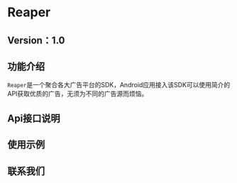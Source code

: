# Reaper

## Version：1.0

## 功能介绍
`Reaper`是一个聚合各大广告平台的SDK，Android应用接入该SDK可以使用简介的API获取优质的广告，无须为不同的广告源而烦恼。

## Api接口说明

## 使用示例

## 联系我们